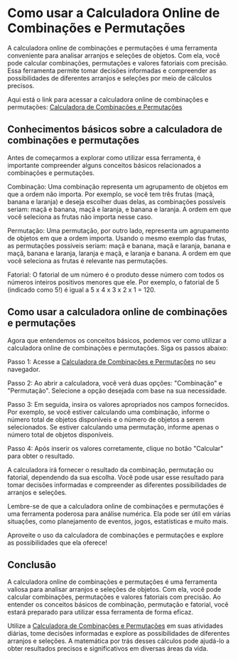 Como usar a Calculadora Online de Combinações e Permutações
===========================================================

A calculadora online de combinações e permutações é uma ferramenta conveniente para analisar arranjos e seleções de objetos. Com ela, você pode calcular combinações, permutações e valores fatoriais com precisão. Essa ferramenta permite tomar decisões informadas e compreender as possibilidades de diferentes arranjos e seleções por meio de cálculos precisos.

Aqui está o link para acessar a calculadora online de combinações e permutações: [Calculadora de Combinações e Permutações](https://www.onlinecalculatorsfree.com/pt/math/combinations-permutations-calculator.html)

Conhecimentos básicos sobre a calculadora de combinações e permutações
----------------------------------------------------------------------

Antes de começarmos a explorar como utilizar essa ferramenta, é importante compreender alguns conceitos básicos relacionados a combinações e permutações.

Combinação: Uma combinação representa um agrupamento de objetos em que a ordem não importa. Por exemplo, se você tem três frutas (maçã, banana e laranja) e deseja escolher duas delas, as combinações possíveis seriam: maçã e banana, maçã e laranja, e banana e laranja. A ordem em que você seleciona as frutas não importa nesse caso.

Permutação: Uma permutação, por outro lado, representa um agrupamento de objetos em que a ordem importa. Usando o mesmo exemplo das frutas, as permutações possíveis seriam: maçã e banana, maçã e laranja, banana e maçã, banana e laranja, laranja e maçã, e laranja e banana. A ordem em que você seleciona as frutas é relevante nas permutações.

Fatorial: O fatorial de um número é o produto desse número com todos os números inteiros positivos menores que ele. Por exemplo, o fatorial de 5 (indicado como 5!) é igual a 5 x 4 x 3 x 2 x 1 = 120.

Como usar a calculadora online de combinações e permutações
-----------------------------------------------------------

Agora que entendemos os conceitos básicos, podemos ver como utilizar a calculadora online de combinações e permutações. Siga os passos abaixo:

Passo 1: Acesse a [Calculadora de Combinações e Permutações](https://www.onlinecalculatorsfree.com/pt/math/combinations-permutations-calculator.html) no seu navegador.

Passo 2: Ao abrir a calculadora, você verá duas opções: "Combinação" e "Permutação". Selecione a opção desejada com base na sua necessidade.

Passo 3: Em seguida, insira os valores apropriados nos campos fornecidos. Por exemplo, se você estiver calculando uma combinação, informe o número total de objetos disponíveis e o número de objetos a serem selecionados. Se estiver calculando uma permutação, informe apenas o número total de objetos disponíveis.

Passo 4: Após inserir os valores corretamente, clique no botão "Calcular" para obter o resultado.

A calculadora irá fornecer o resultado da combinação, permutação ou fatorial, dependendo da sua escolha. Você pode usar esse resultado para tomar decisões informadas e compreender as diferentes possibilidades de arranjos e seleções.

Lembre-se de que a calculadora online de combinações e permutações é uma ferramenta poderosa para análise numérica. Ela pode ser útil em várias situações, como planejamento de eventos, jogos, estatísticas e muito mais.

Aproveite o uso da calculadora de combinações e permutações e explore as possibilidades que ela oferece!

Conclusão
---------

A calculadora online de combinações e permutações é uma ferramenta valiosa para analisar arranjos e seleções de objetos. Com ela, você pode calcular combinações, permutações e valores fatoriais com precisão. Ao entender os conceitos básicos de combinação, permutação e fatorial, você estará preparado para utilizar essa ferramenta de forma eficaz.

Utilize a [Calculadora de Combinações e Permutações](https://www.onlinecalculatorsfree.com/pt/math/combinations-permutations-calculator.html) em suas atividades diárias, tome decisões informadas e explore as possibilidades de diferentes arranjos e seleções. A matemática por trás desses cálculos pode ajudá-lo a obter resultados precisos e significativos em diversas áreas da vida.